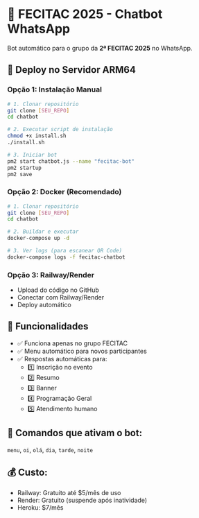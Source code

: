 # 🤖 FECITAC 2025 - Chatbot WhatsApp

Bot automático para o grupo da **2ª FECITAC 2025** no WhatsApp.

## 🚀 Deploy no Servidor ARM64

### Opção 1: Instalação Manual
```bash
# 1. Clonar repositório
git clone [SEU_REPO]
cd chatbot

# 2. Executar script de instalação
chmod +x install.sh
./install.sh

# 3. Iniciar bot
pm2 start chatbot.js --name "fecitac-bot"
pm2 startup
pm2 save
```

### Opção 2: Docker (Recomendado)
```bash
# 1. Clonar repositório
git clone [SEU_REPO]
cd chatbot

# 2. Buildar e executar
docker-compose up -d

# 3. Ver logs (para escanear QR Code)
docker-compose logs -f fecitac-chatbot
```

### Opção 3: Railway/Render
- Upload do código no GitHub
- Conectar com Railway/Render
- Deploy automático

## 📱 Funcionalidades

- ✅ Funciona apenas no grupo FECITAC
- ✅ Menu automático para novos participantes
- ✅ Respostas automáticas para:
  - 1️⃣ Inscrição no evento
  - 2️⃣ Resumo
  - 3️⃣ Banner
  - 4️⃣ Programação Geral
  - 5️⃣ Atendimento humano

## 🔧 Comandos que ativam o bot:
`menu`, `oi`, `olá`, `dia`, `tarde`, `noite`

## 💰 Custo:
- Railway: Gratuito até $5/mês de uso
- Render: Gratuito (suspende após inatividade)
- Heroku: $7/mês